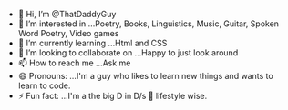 - 👋 Hi, I’m @ThatDaddyGuy
- 👀 I’m interested in ...Poetry, Books, Linguistics, Music, Guitar, Spoken Word Poetry, Video games
- 🌱 I’m currently learning ...Html and CSS
- 💞️ I’m looking to collaborate on ...Happy to just look around
- 📫 How to reach me ...Ask me
- 😄 Pronouns: ...I'm a guy who likes to learn new things and wants to learn to code. 
- ⚡ Fun fact: ...I'm a the big D in D/s 🔑 lifestyle wise.

<!---
ThatDaddyGuy/ThatDaddyGuy is a ✨ special ✨ repository because its `README.md` (this file) appears on your GitHub profile.
You can click the Preview link to take a look at your changes.
--->
